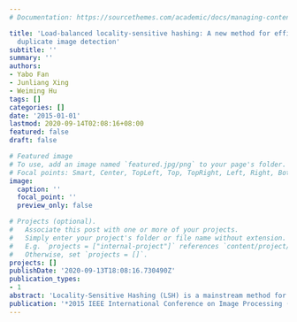 ```yaml
---
# Documentation: https://sourcethemes.com/academic/docs/managing-content/

title: 'Load-balanced locality-sensitive hashing: A new method for efficient near
  duplicate image detection'
subtitle: ''
summary: ''
authors:
- Yabo Fan
- Junliang Xing
- Weiming Hu
tags: []
categories: []
date: '2015-01-01'
lastmod: 2020-09-14T02:08:16+08:00
featured: false
draft: false

# Featured image
# To use, add an image named `featured.jpg/png` to your page's folder.
# Focal points: Smart, Center, TopLeft, Top, TopRight, Left, Right, BottomLeft, Bottom, BottomRight.
image:
  caption: ''
  focal_point: ''
  preview_only: false

# Projects (optional).
#   Associate this post with one or more of your projects.
#   Simply enter your project's folder or file name without extension.
#   E.g. `projects = ["internal-project"]` references `content/project/deep-learning/index.md`.
#   Otherwise, set `projects = []`.
projects: []
publishDate: '2020-09-13T18:08:16.730490Z'
publication_types:
- 1
abstract: 'Locality-Sensitive Hashing (LSH) is a mainstream method for the Near Duplicate Image Detection (NDID) problem. Previous LSH based methods, however, do not have a principled way to make the indexing structure generate the buckets of similar sizes, which will inevitably degrade the detection effectiveness and efficiency. In this work, we propose a Load-Balanced Locality-Sensitive Hashing (LBLSH) method with a new indexing structure to produce load-balanced buckets for the hashing process. As proved in the paper, the proposed LBLSH can guarantee load-balanced buckets in the hashing process and significantly reduce the query time and the storage space. Based on the proposed LBLSH method, we design an effective and feasible algorithm for the NDID problem. Extensive experiments on two benchmark datasets demonstrate the effectiveness and efficiency of our method.'
publication: '*2015 IEEE International Conference on Image Processing (ICIP)*'
---
```

